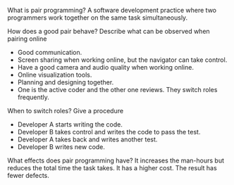 What is pair programming?
A software development practice where two programmers work together on the same task simultaneously.

How does a good pair behave? Describe what can be observed when pairing online
- Good communication.
- Screen sharing when working online, but the navigator can take control.
- Have a good camera and audio quality when working online.
- Online visualization tools.
- Planning and designing together.
- One is the active coder and the other one reviews. They switch roles frequently.

When to switch roles? Give a procedure
- Developer A starts writing the code.
- Developer B takes control and writes the code to pass the test.
- Developer A takes back and writes another test.
- Developer B writes new code.

What effects does pair programming have?
It increases the man-hours but reduces the total time the task takes. It has a higher cost. The result has fewer defects. 







